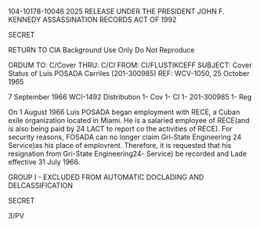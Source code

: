 104-10178-10046 2025 RELEASE UNDER THE PRESIDENT JOHN F. KENNEDY ASSASSINATION RECORDS ACT OF 1992

SECRET

RETURN TO CIA
Background Use Only
Do Not Reproduce

ORDUM
TO: C/Cover
THRU: C/CI
FROM: CI/FLUSTIKCEFF
SUBJECT: Cover Status of Luis POSADA
Carriles (201-300985)
REF: WCV-1050, 25 October 1965

7 September 1966
WCI-1492
Distribution
1- Cov
1- CI
1- 201-300985
1- Reg

On 1 August 1966 Luis POSADA began employment with
RECE, a Cuban exile organization located in Miami. He is
a salaried employee of RECE(and is also being paid by 24
LACT to report co the activities of RECE). For security
reasons, FOSADA can no longer claim Gri-State Engineering 24
Service)as his place of emplovrent. Therefore, it is
requested that his resignation from Gri-State Engineering24-
Service) be recorded and Lade effective 31 July 1966.

GROUP I - EXCLUDED FROM
AUTOMATIC DOCLADING
AND DELCASSIFICATION

SECRET

3/PV
